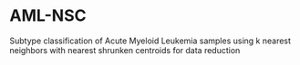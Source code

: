 # AML-NSC
Subtype classification of Acute Myeloid Leukemia samples using k nearest neighbors with nearest shrunken centroids for data reduction
